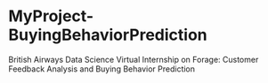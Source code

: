 # MyProject-BuyingBehaviorPrediction
British Airways Data Science Virtual Internship on Forage: Customer Feedback Analysis and Buying Behavior Prediction
